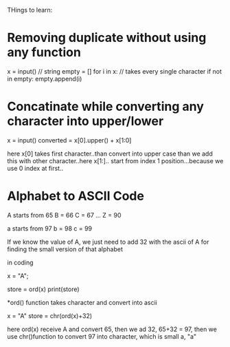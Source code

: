 THings to learn:

# Removing duplicate without using any function

x = input() // string
empty = []
for i in x: // takes every single character
  if not in empty:
    empty.append(i)

# Concatinate while converting any character into upper/lower
x = input()
converted = x[0].upper() + x[1:0]

here x[0] takes first character..than convert into upper case
than we add this with other character..here x[1:]..
start from index 1 position...because we use 0 index at first..

# Alphabet to ASCII Code

A starts from 65
B = 66
C = 67
...
Z = 90

a starts from 97
b  = 98
c = 99

If we know the value of A,
we just need to add 32 with the ascii of A for finding the small version of that alphabet

in coding

x = "A";

store = ord(x)
print(store)

*ord() function takes character and convert into ascii

x = "A"
store = chr(ord(x)+32)

here ord(x) receive A and convert 65, then we ad 32, 65+32 = 97,
then we use chr()function to convert 97 into character, which is small a, "a"
